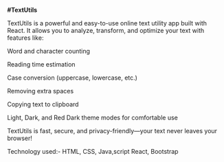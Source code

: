 **#TextUtils**

TextUtils is a powerful and easy-to-use online text utility app built with React. It allows you to analyze, transform, and optimize your text with features like:

Word and character counting

Reading time estimation

Case conversion (uppercase, lowercase, etc.)

Removing extra spaces

Copying text to clipboard

Light, Dark, and Red Dark theme modes for comfortable use

TextUtils is fast, secure, and privacy-friendly—your text never leaves your browser!

Technology used:-
HTML,
CSS,
Java,script
React,
Bootstrap
